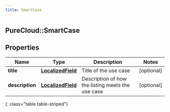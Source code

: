 ```yaml
---
title: SmartCase
---
```

## PureCloud::SmartCase

## Properties

|Name | Type | Description | Notes|
|------------ | ------------- | ------------- | -------------|
| **title** | [**LocalizedField**](LocalizedField.html) | Title of the use case | [optional] |
| **description** | [**LocalizedField**](LocalizedField.html) | Description of how the listing meets the use case | [optional] |
{: class="table table-striped"}



